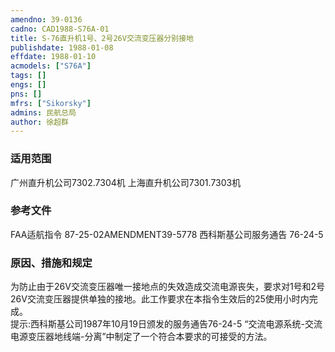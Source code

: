 ```yaml
---
amendno: 39-0136  
cadno: CAD1988-S76A-01  
title: S-76直升机1号、2号26V交流变压器分别接地  
publishdate: 1988-01-08  
effdate: 1988-01-10  
acmodels: ["S76A"]  
tags: []  
engs: []  
pns: []  
mfrs: ["Sikorsky"]  
admins: 民航总局  
author: 徐超群  
---
```

  
### 适用范围  
广州直升机公司7302.7304机     上海直升机公司7301.7303机  
  
<!--more-->  
### 参考文件  
  FAA适航指令 87-25-02AMENDMENT39-5778 
西科斯基公司服务通告 76-24-5  
  
### 原因、措施和规定  

  为防止由于26V交流变压器唯一接地点的失效造成交流电源丧失，要求对1号和2号26V交流变压器提供单独的接地。此工作要求在本指令生效后的25使用小时内完成。  
  提示:西科斯基公司1987年10月19日颁发的服务通告76-24-5 “交流电源系统-交流电源变压器地线端-分离”中制定了一个符合本要求的可接受的方法。  
